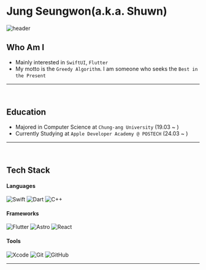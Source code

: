 # Jung Seungwon(a.k.a. Shuwn)
![header](https://capsule-render.vercel.app/api?type=venom&color=e5a0a6&height=300&section=header&text=I\'m%20a%20Greedy%20Developer&fontColor=0:000000,100:ffffff&fontSize=40&desc=I%20do%20my%20best%20in%20all%20my%20\'Current\')

## Who Am I
- Mainly interested in `SwiftUI`, `Flutter`
- My motto is the `Greedy Algorithm`. I am someone who seeks the `Best in the Present`
&nbsp;  
***
&nbsp;
&nbsp;

## Education
- Majored in Computer Science at `Chung-ang University` (19.03 ~ )
- Currently Studying at `Apple Developer Academy @ POSTECH` (24.03 ~ )
&nbsp;  
***
&nbsp;
&nbsp;

## Tech Stack
#### Languages
![Swift](https://img.shields.io/badge/swift-F54A2A?style=for-the-badge&logo=swift&logoColor=white)
![Dart](https://img.shields.io/badge/dart-%230175C2.svg?style=for-the-badge&logo=dart&logoColor=white)
![C++](https://img.shields.io/badge/c++-%2300599C.svg?style=for-the-badge&logo=c%2B%2B&logoColor=white)

#### Frameworks
![Flutter](https://img.shields.io/badge/Flutter-%2302569B.svg?style=for-the-badge&logo=Flutter&logoColor=white)
![Astro](https://img.shields.io/badge/astro-%232C2052.svg?style=for-the-badge&logo=astro&logoColor=white)
![React](https://img.shields.io/badge/react-%2320232a.svg?style=for-the-badge&logo=react&logoColor=%2361DAFB)

#### Tools
![Xcode](https://img.shields.io/badge/Xcode-007ACC?style=for-the-badge&logo=Xcode&logoColor=white)
![Git](https://img.shields.io/badge/git-%23F05033.svg?style=for-the-badge&logo=git&logoColor=white)
![GitHub](https://img.shields.io/badge/github-%23121011.svg?style=for-the-badge&logo=github&logoColor=white)
&nbsp;  
***
&nbsp;
&nbsp;

<!--
**frankwon11/frankwon11** is a ✨ _special_ ✨ repository because its `README.md` (this file) appears on your GitHub profile.

Here are some ideas to get you started:

- 🔭 I’m currently working on ...
- 🌱 I’m currently learning ...
- 👯 I’m looking to collaborate on ...
- 🤔 I’m looking for help with ...
- 💬 Ask me about ...
- 📫 How to reach me: ...
- 😄 Pronouns: ...
- ⚡ Fun fact: ...
-->
